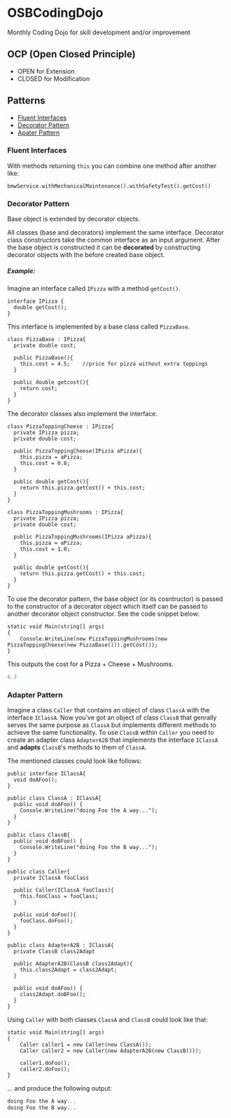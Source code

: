 # OSBCodingDojo
Monthly Coding Dojo for skill development and/or improvement

## OCP (Open Closed Principle)
- OPEN for Extension
- CLOSED for Modification

## Patterns

- [Fluent Interfaces](#fluent-interfaces)
- [Decorator Pattern](#decorator-pattern)
- [Apater Pattern](#adapter-pattern)

### Fluent Interfaces
With methods returning `this` you can combine one method after another like:

```
bmwService.withMechanicalMaintenance().withSafetyTest().getCost()
```

### Decorator Pattern
Base object is extended by decorator objects.

All classes (base and decorators) implement the same interface. Decorator class constructors take the common interface as an input argument. After the base object is constructed it can be **decorated** by constructing decorator objects with the before created base object.

##### Example:
Imagine an interface called `IPizza` with a method `getCost()`.
```CSharp
interface IPizza {
  double getCost();
}
```
This interface is implemented by a base class called `PizzaBase`.
```CSharp
class PizzaBase : IPizza{
  private double cost;

  public PizzaBase(){
    this.cost = 4.5;    //price for pizza without extra toppings
  }

  public double getcost(){
    return cost;
  }
}
```

The decorator classes also implement the interface.
```CSharp
class PizzaToppingCheese : IPizza{
  private IPizza pizza;
  private double cost;

  public PizzaToppingCheese(IPizza aPizza){
    this.pizza = aPizza;
    this.cost = 0.8;
  }

  public double getCost(){
    return this.pizza.getCost() + this.cost;
  }
}

class PizzaToppingMushrooms : IPizza{
  private IPizza pizza;
  private double cost;

  public PizzaToppingMushrooms(IPizza aPizza){
    this.pizza = aPizza;
    this.cost = 1.0;
  }

  public double getCost(){
    return this.pizza.getCost() + this.cost;
  }
}
```

To use the decorator pattern, the base object (or its cosntructor) is passed to the constructor of a decorator object which itself can be passed to another decorator object constructor. See the code snippet below:

```CSharp
static void Main(string[] args)
{
    Console.WriteLine(new PizzaToppingMushrooms(new PizzaToppingCheese(new PizzaBase())).getCost());               
}
```
This outputs the cost for a Pizza + Cheese + Mushrooms.
```PowerShell
6.3
```

### Adapter Pattern

Imagine a class `Caller` that contains an object of class `ClassA` with the interface `IClassA`. Now you've got an object of class `ClassB` that genrally serves the same purpose as `ClassA` but implements different methods to achieve the same functionality. To use `ClassB` within `Caller` you need to create an adapter class  `AdapterA2B` that implements the interface `IClassA` and **adapts** `ClassB`'s methods to them of `ClassA`.

The mentioned classes could look like follows:
```CSharp
public interface IClassA{
  void doAFoo();
}
```

```CSharp
public class ClassA : IClassA{
  public void doAFoo() {
    Console.WriteLine("doing Foo the A way...");
  }
}
```

```CSharp
public class ClassB{
  public void doBFoo() {
    Console.WriteLine("doing Foo the B way...");
  }
}
```
```CSharp
public class Caller{
  private IClassA fooClass

  public Caller(IClassA fooClass){
    this.fooClass = fooClass;
  }

  public void doFoo(){
    fooClass.doFoo();
  }
}
```

```CSharp
public class AdapterA2B : IClassA{
  private ClassB class2Adapt

  public AdapterA2B(ClassB class2Adapt){
    this.class2Adapt = class2Adapt;
  }

  public void doAFoo() {
    class2Adapt.doBFoo();
  }
}
```

Using `Caller` with both classes `ClassA` and `ClassB` could look like that:

```CSharp
static void Main(string[] args)
{
    Caller caller1 = new Caller(new ClassA());
    Caller caller2 = new Caller(new AdapterA2B(new ClassB()));

    caller1.doFoo();
    caller2.doFoo();                       
}
```

... and produce the following output:
```PowerShell
doing Foo the A way...
doing Foo the B way...
```
